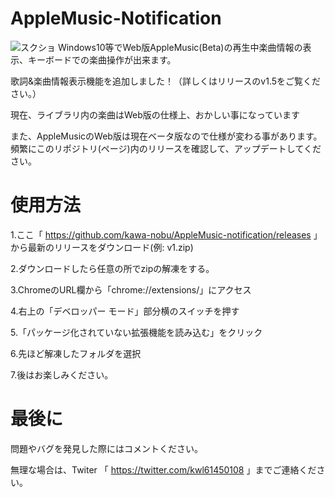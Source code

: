 # AppleMusic-Notification

![スクショ](https://i.imgur.com/fG14epC.png "screen")
Windows10等でWeb版AppleMusic(Beta)の再生中楽曲情報の表示、キーボードでの楽曲操作が出来ます。

歌詞&楽曲情報表示機能を追加しました！（詳しくはリリースのv1.5をご覧ください。）

現在、ライブラリ内の楽曲はWeb版の仕様上、おかしい事になっています

また、AppleMusicのWeb版は現在ベータ版なので仕様が変わる事があります。頻繁にこのリポジトリ(ページ)内のリリースを確認して、アップデートしてください。
# 使用方法
1.ここ「 https://github.com/kawa-nobu/AppleMusic-notification/releases 」から最新のリリースをダウンロード(例: v1.zip)

2.ダウンロードしたら任意の所でzipの解凍をする。

3.ChromeのURL欄から「chrome://extensions/」にアクセス

4.右上の「デベロッパー モード」部分横のスイッチを押す

5.「パッケージ化されていない拡張機能を読み込む」をクリック

6.先ほど解凍したフォルダを選択

7.後はお楽しみください。
# 最後に
問題やバグを発見した際にはコメントください。

無理な場合は、Twiter 「 https://twitter.com/kwl61450108 」までご連絡ください。
